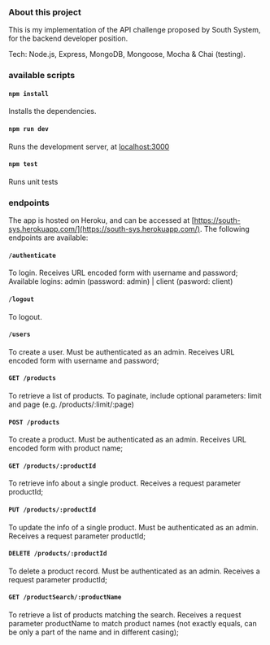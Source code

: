 ### About this project

This is my implementation of the API challenge proposed by South System, for the backend developer position.

Tech: Node.js, Express, MongoDB, Mongoose, Mocha & Chai (testing).

### available scripts

#### `npm install`

Installs the dependencies.

#### `npm run dev`

Runs the development server, at [localhost:3000](localhost:3000)

#### `npm test`

Runs unit tests

### endpoints

The app is hosted on Heroku, and can be accessed at [https://south-sys.herokuapp.com/](https://south-sys.herokuapp.com/). The following endpoints are available: 

#### `/authenticate`
To login. Receives URL encoded form with username and password;
Available logins: admin (password: admin) | client (pasword: client)

#### `/logout`
To logout.

#### `/users`
To create a user. Must be authenticated as an admin. Receives URL encoded form with username and password;

#### `GET /products`
To retrieve a list of products. To paginate, include optional parameters: limit and page (e.g. /products/:limit/:page)

#### `POST /products`
To create a product. Must be authenticated as an admin. Receives URL encoded form with product name;

#### `GET /products/:productId`
To retrieve info about a single product. Receives a request parameter productId;

#### `PUT /products/:productId`
To update the info of a single product. Must be authenticated as an admin. Receives a request parameter productId;

#### `DELETE /products/:productId`
To delete a product record. Must be authenticated as an admin. Receives a request parameter productId;

#### `GET /productSearch/:productName`
To retrieve a list of products matching the search. Receives a request parameter productName to match product names (not exactly equals, can be only a part of the name and in different casing);

